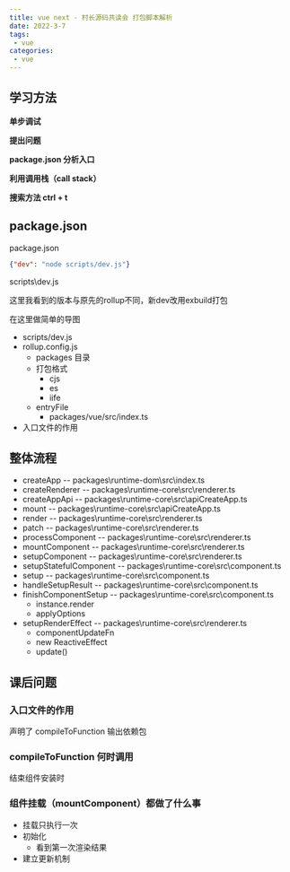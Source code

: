 ```yaml
---
title: vue next - 村长源码共读会 打包脚本解析
date: 2022-3-7
tags:
 - vue
categories:
 - vue
---
```




## 学习方法

**单步调试**

**提出问题**

**package.json 分析入口**

**利用调用栈（call stack）**

**搜索方法 ctrl + t**

## package.json

package.json

```json
{"dev": "node scripts/dev.js"}
```

scripts\dev.js

这里我看到的版本与原先的rollup不同，新dev改用exbuild打包


在这里做简单的导图

- scripts/dev.js
- rollup.config.js
  - packages 目录
  - 打包格式
    - cjs
    - es
    - iife
  - entryFile
    - packages/vue/src/index.ts
- 入口文件的作用

## 整体流程

- createApp -- packages\runtime-dom\src\index.ts
- createRenderer -- packages\runtime-core\src\renderer.ts
- createAppApi -- packages\runtime-core\src\apiCreateApp.ts
- mount -- packages\runtime-core\src\apiCreateApp.ts
- render -- packages\runtime-core\src\renderer.ts
- patch -- packages\runtime-core\src\renderer.ts
- processComponent -- packages\runtime-core\src\renderer.ts
- mountComponent -- packages\runtime-core\src\renderer.ts
- setupComponent -- packages\runtime-core\src\renderer.ts
- setupStatefulComponent -- packages\runtime-core\src\component.ts
- setup -- packages\runtime-core\src\component.ts
- handleSetupResult -- packages\runtime-core\src\component.ts
- finishComponentSetup -- packages\runtime-core\src\component.ts
  - instance.render
  - applyOptions
- setupRenderEffect -- packages\runtime-core\src\renderer.ts
  - componentUpdateFn
  - new ReactiveEffect
  - update()


## 课后问题

### 入口文件的作用

声明了 compileToFunction 
输出依赖包


### compileToFunction 何时调用

结束组件安装时


### 组件挂载（mountComponent）都做了什么事

- 挂载只执行一次
- 初始化
  - 看到第一次渲染结果
- 建立更新机制






